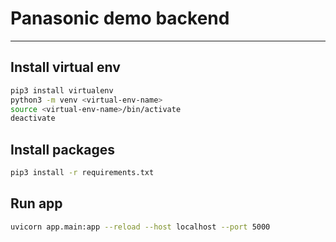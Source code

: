 # Panasonic demo backend

---

## Install virtual env

```bash
pip3 install virtualenv
python3 -m venv <virtual-env-name>
source <virtual-env-name>/bin/activate
deactivate
```

## Install packages

```bash
pip3 install -r requirements.txt
```

## Run app

```bash
uvicorn app.main:app --reload --host localhost --port 5000
```
